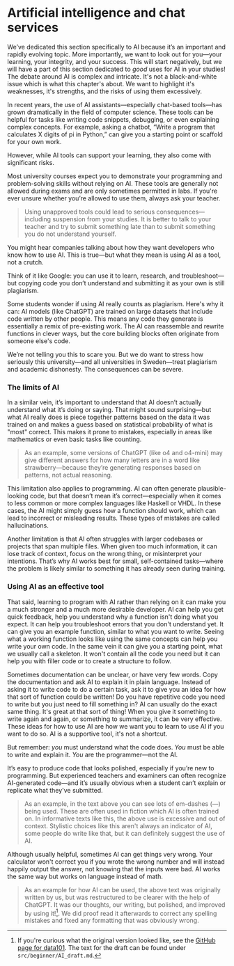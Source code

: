 # Artificial intelligence and chat services

We’ve dedicated this section specifically to AI because it’s an important and
rapidly evolving topic. More importantly, we want to look out for you—your
learning, your integrity, and your success. This will start negatively, but we
will have a part of this section dedicated to _good_ uses for AI in your
studies! The debate around AI is complex and intricate. It's not a
black-and-white issue which is what this chapter's about. We want to highlight
it's weaknesses, it's strengths, and the risks of using them excessively.

In recent years, the use of AI assistants—especially chat-based tools—has grown
dramatically in the field of computer science. These tools can be helpful for
tasks like writing code snippets, debugging, or even explaining complex
concepts. For example, asking a chatbot, “Write a program that calculates X
digits of pi in Python,” can give you a starting point or scaffold for your own
work.

However, while AI tools can support your learning, they also come with
significant risks.

Most university courses expect you to demonstrate your programming and
problem-solving skills without relying on AI. These tools are generally not
allowed during exams and are only sometimes permitted in labs. If you're ever
unsure whether you’re allowed to use them, always ask your teacher.

> Using unapproved tools could lead to serious consequences—including
> suspension from your studies. It is better to talk to your teacher and try to
> submit something late than to submit something you do not understand
> yourself.

You might hear companies talking about how they want developers who know how to
use AI. This is true—but what they mean is using AI as a tool, not a crutch.

Think of it like Google: you can use it to learn, research, and
troubleshoot—but copying code you don’t understand and submitting it as your
own is still plagiarism.

Some students wonder if using AI really counts as plagiarism. Here's why it
can: AI models (like ChatGPT) are trained on large datasets that include code
written by other people. This means any code they generate is essentially a
remix of pre-existing work. The AI can reassemble and rewrite functions in
clever ways, but the core building blocks often originate from someone else's
code.

We’re not telling you this to scare you. But we do want to stress how seriously
this university—and all universities in Sweden—treat plagiarism and academic
dishonesty. The consequences can be severe.

### The limits of AI
In a similar vein, it’s important to understand that AI doesn’t actually
understand what it’s doing or saying. That might sound surprising—but what AI
really does is piece together patterns based on the data it was trained on and
makes a guess based on statistical probability of what is "most" correct. This
makes it prone to mistakes, especially in areas like mathematics or even basic
tasks like counting.

> As an example, some versions of ChatGPT (like o4 and o4-mini) may give
> different answers for how many letters are in a word like strawberry—because
> they’re generating responses based on patterns, not actual reasoning.

This limitation also applies to programming. AI can often generate
plausible-looking code, but that doesn’t mean it’s correct—especially when it
comes to less common or more complex languages like Haskell or VHDL. In these
cases, the AI might simply guess how a function should work, which can lead to
incorrect or misleading results. These types of mistakes are called
hallucinations.

Another limitation is that AI often struggles with larger codebases or projects
that span multiple files. When given too much information, it can lose track of
context, focus on the wrong thing, or misinterpret your intentions. That’s why
AI works best for small, self-contained tasks—where the problem is likely
similar to something it has already seen during training.

### Using AI as an effective tool
That said, learning to program with AI rather than relying on it can make you a
much stronger and a much more desirable developer. AI can help you get quick
feedback, help you understand why a function isn't doing what you expect. It
can help you troubleshoot errors that you don't understand yet. It can give you
an example function, similar to what you want to write. Seeing what a working
function looks like using the same concepts can help you write your own code. In
the same vein it can give you a starting point, what we usually call a skeleton.
It won't contain all the code you need but it can help you with filler code or
to create a structure to follow.

Sometimes documentation can be unclear, or have very few words.  Copy the
documentation and ask AI to explain it in plain language. Instead of asking it
to write code to do a certain task, ask it to give you an idea for how that
sort of function could be written! Do you have repetitive code you need to
write but you just need to fill something in? AI can usually do the exact same
thing. It's great at that sort of thing! When you give it something to write
again and again, or something to summarize, it can be very effective.  These
ideas for how to use AI are how we want you to learn to use AI if you want to
do so. AI is a supportive tool, it's not a shortcut.

But remember: _you_ must understand what the code does. _You_ must be able to
write and explain it. _You_ are the programmer—not the AI.

It’s easy to produce code that looks polished, especially if you’re new to
programming. But experienced teachers and examiners can often recognize
AI-generated code—and it’s usually obvious when a student can’t explain or
replicate what they've submitted.

> As an example, in the text above you can see lots of em-dashes (—) being
> used. These are often used in fiction which AI is often trained on. In
> informative texts like this, the above use is excessive and out of context.
> Stylistic choices like this aren't always an indicator of AI, some people do
> write like that, but it can definitely suggest the use of AI.

Although usually helpful, sometimes AI can get things very wrong. Your
calculator won't correct you if you wrote the wrong number and will instead
happily output the answer, not knowing that the inputs were bad. AI works the
same way but works on language instead of math.

> As an example for how AI can be used, the above text was originally written
> by us, but was restructured to be clearer with the help of ChatGPT. It was
> our thoughts, our writing, but polished, and improved by using
> it![^original]. We did proof read it afterwards to correct any spelling
> mistakes and fixed any formatting that was obviously wrong.

[^original]: If you're curious what the original version looked like, see the
[GitHub page for data101](https://github.com/dtekcth/data101). The text for the draft can be found under `src/beginner/AI_draft.md`.
